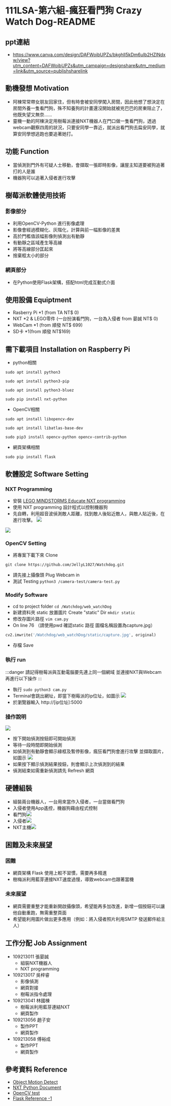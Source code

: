 # 111LSA-第六組-瘋狂看門狗 Crazy Watch Dog-README

## ppt連結
- https://www.canva.com/design/DAFWoibUPZs/bkghll5kDm6ulb2HZlNdxw/view?utm_content=DAFWoibUPZs&utm_campaign=designshare&utm_medium=link&utm_source=publishsharelink

## 動機發想 Motivation

- 阿棟常常帶女朋友回家住，但有時會被安同學闖入房間，因此他想了想決定在房間外養一隻看門狗，殊不知養狗的計畫還沒開始就被兇巴巴的房東阻止了，他既失望又無奈......
- 靈機一動的阿棟決定用樹莓派連接NXT機器人在門口做一隻看門狗，透過webcam觀察四周的狀況，只要安同學一靠近，就派出看門狗去扁安同學，就算安同學想逃跑也要追著她打。

## 功能 Function
- 當偵測到門外有可疑人士移動，會擷取一張即時影像，讓屋主知道要被狗追著打的人是誰
- 機器狗可以追著入侵者進行攻擊
## 樹莓派軟體使用技術
### 影像部分
- 利用OpenCV-Python 進行影像處理
- 影像會經過模糊化、灰階化，計算與前一幅影像的差異
- 高於門檻值該幅影像則偵測出有動靜
- 有動靜之區域產生等高線
- 將等高線部分匡起來
- 捨棄框太小的部分
### 網頁部分
- 在Python使用Flask架構，搭配html完成互動式介面
## 使用設備 Equiptment
- Rasberry Pi *1 (from TA NT$ 0)
- NXT *2 & LEGO零件 (一台扮演看門狗，一台為入侵者 from 晏誠 NT$ 0)
- WebCam *1 (from 順發 NT$ 699)
- SD卡 *1(from 順發 NT$169)
<!-- e.g., How many Raspberry Pi? How much you spent on these resources? -->


## 需下載項目 Installation on Raspberry Pi
- python相關

``` sudo apt install python3 ```

``` sudo apt install python3-pip ```

``` sudo apt install python3-bluez ```

``` sudo pip install nxt-python ```
- OpenCV相關

``` sudo apt install libopencv-dev ```

``` sudo apt install libatlas-base-dev ```

``` sudo pip3 install opencv-python opencv-contrib-python ```

- 網頁架構相關

``` sudo pip install flask ```

## 軟體設定 Software Setting
### NXT Programming
- 安裝 [LEGO MINDSTORMS Educate NXT programming](https://education.lego.com/en-us/downloads/retiredproducts/nxt/software)
- 使用 NXT programming 設計程式以控制機器狗
- 先自轉，利用超音波偵測敵人距離，找到敵人後貼近敵人，與敵人貼近後，在進行攻擊。
 ![](https://i.imgur.com/TDVJ6Nb.jpg)

 ![](https://i.imgur.com/qoGWh0v.jpg)

### OpenCV Setting
- 將專案下載下來 Clone

``` git clone https://github.com/JellyL1027/Watchdog.git ```
- 請先接上攝像頭 Plug Webcam in 
- 測試 Testing
``` python3 /camera-test/camera-test.py ```

### Modify Software
- cd to project folder
``` cd /Watchdog/web_watchDog ```
- 新建資料夾 static 放置圖片 Create "static" Dir
 ``` mkdir static ```
- 修改存圖片路徑
``` vim cam.py ```
- On line 76 （請使用pwd 確認static 路徑 圖檔名稱設置為capture.jpg）
```python
cv2.imwrite('/Watchdog/web_watchDog/static/capture.jpg', original)
```
- 存檔 Save

### 執行 run 
:::danger
請記得樹莓派與互動電腦要先連上同一個網域 並連接NXT與Webcam 再進行以下操作
:::
- 執行 
``` sudo python3 cam.py ```
- Terminal會跳出網址，即當下樹莓派的ip位址，如圖示
![](https://i.imgur.com/PCr6iNE.png)
- 於瀏覽器輸入 http://[ip位址]:5000

### 操作說明 
![](https://i.imgur.com/EuJoX98.png)
- 按下開始偵測按鈕即可開始偵測
- 等待一段時間即開始偵測
- 如偵測到有動靜會顯示綠框及暫停影像，瘋狂看門狗會進行攻擊 並擷取圖片，如圖示
![](https://i.imgur.com/mzLikaf.jpg)
- 如果按下顯示偵測結果按鈕，則會顯示上次偵測到的結果
- 偵測結束如需重新偵測請先 Refresh 網頁
## 硬體組裝
- 組裝兩台機器人，一台用來當作入侵者，一台當做看門狗
- 入侵者使用App遙控，機器狗藉由程式控制
- 看門狗![](https://i.imgur.com/WYHSIq9.jpg)
- 入侵者![](https://i.imgur.com/OvVAxJx.jpg)
- NXT主機![](https://i.imgur.com/VTdI96W.jpg)


## 困難及未來展望
### 困難
- 網頁架構 Flask 使用上較不習慣，需要再多精進
- 樹梅派利用藍芽連接NXT速度過慢，導致webcam也跟著當機
### 未來展望
- 網頁需要重整才能重新開啟攝像頭，希望能再多加改進，新增一個按鈕可以讓他自動重跑，無需重整頁面
- 希望能利用圖片做出更多應用（例如：將入侵者照片利用SMTP 發送郵件給主人）

## 工作分配 Job Assignment
- 109213011 張晏誠
    - 組裝NXT機器人
    - NXT programming
- 109213017 吳梓睿 
    - 影像偵測
    - 網頁對接
    - 樹莓派指令處理 
- 109213041 林國棟
    - 樹莓派利用藍芽連結NXT
    - 網頁製作 
- 109213056 趙子安 
    - 製作PPT
    - 網頁製作
- 109213058 傅裕成 
    - 製作PPT
    - 網頁製作

## 參考資料 Reference

- [Object Motion Detect](https://blog.gtwang.org/programming/opencv-motion-detection-and-tracking-tutorial/)
- [NXT Python Document](https://ni.srht.site/nxt-python/latest/index.html)
- [OpenCV test](https://github.com/automaticdai/rpi-object-detection#41-install-the-environment-on-raspberry-pi)
-  [Flask Reference -1](https://shengyu7697.github.io/python-flask-camera-streaming/)

